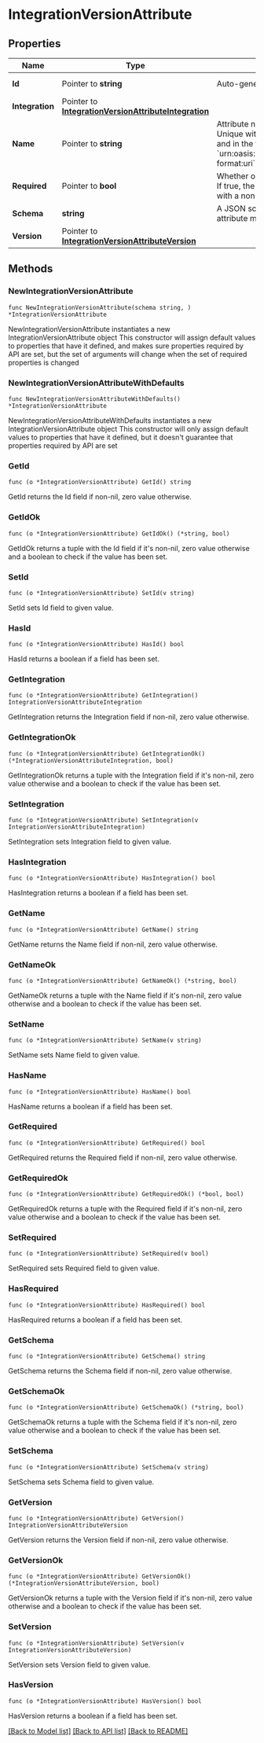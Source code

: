 # IntegrationVersionAttribute

## Properties

Name | Type | Description | Notes
------------ | ------------- | ------------- | -------------
**Id** | Pointer to **string** | Auto-generated ID of this attribute. | [optional] [readonly] 
**Integration** | Pointer to [**IntegrationVersionAttributeIntegration**](IntegrationVersionAttributeIntegration.md) |  | [optional] 
**Name** | Pointer to **string** | Attribute name the application expects. Unique within the integration version and in the form &#x60;urn:oasis:names:tc:SAML:2.0:attrname-format:uri&#x60;. | [optional] 
**Required** | Pointer to **bool** | Whether or not the attribute is required. If true, the value property must be set with a non-empty value. Default is false. | [optional] 
**Schema** | **string** | A JSON schema describing the current attribute mapping. | 
**Version** | Pointer to [**IntegrationVersionAttributeVersion**](IntegrationVersionAttributeVersion.md) |  | [optional] 

## Methods

### NewIntegrationVersionAttribute

`func NewIntegrationVersionAttribute(schema string, ) *IntegrationVersionAttribute`

NewIntegrationVersionAttribute instantiates a new IntegrationVersionAttribute object
This constructor will assign default values to properties that have it defined,
and makes sure properties required by API are set, but the set of arguments
will change when the set of required properties is changed

### NewIntegrationVersionAttributeWithDefaults

`func NewIntegrationVersionAttributeWithDefaults() *IntegrationVersionAttribute`

NewIntegrationVersionAttributeWithDefaults instantiates a new IntegrationVersionAttribute object
This constructor will only assign default values to properties that have it defined,
but it doesn't guarantee that properties required by API are set

### GetId

`func (o *IntegrationVersionAttribute) GetId() string`

GetId returns the Id field if non-nil, zero value otherwise.

### GetIdOk

`func (o *IntegrationVersionAttribute) GetIdOk() (*string, bool)`

GetIdOk returns a tuple with the Id field if it's non-nil, zero value otherwise
and a boolean to check if the value has been set.

### SetId

`func (o *IntegrationVersionAttribute) SetId(v string)`

SetId sets Id field to given value.

### HasId

`func (o *IntegrationVersionAttribute) HasId() bool`

HasId returns a boolean if a field has been set.

### GetIntegration

`func (o *IntegrationVersionAttribute) GetIntegration() IntegrationVersionAttributeIntegration`

GetIntegration returns the Integration field if non-nil, zero value otherwise.

### GetIntegrationOk

`func (o *IntegrationVersionAttribute) GetIntegrationOk() (*IntegrationVersionAttributeIntegration, bool)`

GetIntegrationOk returns a tuple with the Integration field if it's non-nil, zero value otherwise
and a boolean to check if the value has been set.

### SetIntegration

`func (o *IntegrationVersionAttribute) SetIntegration(v IntegrationVersionAttributeIntegration)`

SetIntegration sets Integration field to given value.

### HasIntegration

`func (o *IntegrationVersionAttribute) HasIntegration() bool`

HasIntegration returns a boolean if a field has been set.

### GetName

`func (o *IntegrationVersionAttribute) GetName() string`

GetName returns the Name field if non-nil, zero value otherwise.

### GetNameOk

`func (o *IntegrationVersionAttribute) GetNameOk() (*string, bool)`

GetNameOk returns a tuple with the Name field if it's non-nil, zero value otherwise
and a boolean to check if the value has been set.

### SetName

`func (o *IntegrationVersionAttribute) SetName(v string)`

SetName sets Name field to given value.

### HasName

`func (o *IntegrationVersionAttribute) HasName() bool`

HasName returns a boolean if a field has been set.

### GetRequired

`func (o *IntegrationVersionAttribute) GetRequired() bool`

GetRequired returns the Required field if non-nil, zero value otherwise.

### GetRequiredOk

`func (o *IntegrationVersionAttribute) GetRequiredOk() (*bool, bool)`

GetRequiredOk returns a tuple with the Required field if it's non-nil, zero value otherwise
and a boolean to check if the value has been set.

### SetRequired

`func (o *IntegrationVersionAttribute) SetRequired(v bool)`

SetRequired sets Required field to given value.

### HasRequired

`func (o *IntegrationVersionAttribute) HasRequired() bool`

HasRequired returns a boolean if a field has been set.

### GetSchema

`func (o *IntegrationVersionAttribute) GetSchema() string`

GetSchema returns the Schema field if non-nil, zero value otherwise.

### GetSchemaOk

`func (o *IntegrationVersionAttribute) GetSchemaOk() (*string, bool)`

GetSchemaOk returns a tuple with the Schema field if it's non-nil, zero value otherwise
and a boolean to check if the value has been set.

### SetSchema

`func (o *IntegrationVersionAttribute) SetSchema(v string)`

SetSchema sets Schema field to given value.


### GetVersion

`func (o *IntegrationVersionAttribute) GetVersion() IntegrationVersionAttributeVersion`

GetVersion returns the Version field if non-nil, zero value otherwise.

### GetVersionOk

`func (o *IntegrationVersionAttribute) GetVersionOk() (*IntegrationVersionAttributeVersion, bool)`

GetVersionOk returns a tuple with the Version field if it's non-nil, zero value otherwise
and a boolean to check if the value has been set.

### SetVersion

`func (o *IntegrationVersionAttribute) SetVersion(v IntegrationVersionAttributeVersion)`

SetVersion sets Version field to given value.

### HasVersion

`func (o *IntegrationVersionAttribute) HasVersion() bool`

HasVersion returns a boolean if a field has been set.


[[Back to Model list]](../README.md#documentation-for-models) [[Back to API list]](../README.md#documentation-for-api-endpoints) [[Back to README]](../README.md)


